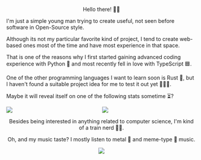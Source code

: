 <p align="center">
Hello there! 👋🏻


I'm just a simple young man trying to create useful, not seen before software in Open-Source style.

Although its not my particular favorite kind of project, I tend to create web-based ones most of the time and have most experience in that space.

That is one of the reasons why I first started gaining advanced coding experience with Python 🐍 and most recently fell in love with TypeScript 🟦.

One of the other programming languages I want to learn soon is Rust 🦀, but I haven't found a suitable project idea for me to test it out yet 🤷🏻‍♂️.

Maybe it will reveal itself on one of the following stats sometime ⏳?
</p>
<p align="center">
<img align="left" src="https://github-readme-stats.kreyoo.vercel.app/api?username=jvllmr&theme=synthwave&count_private=true&bg_color=30,e96443,904e95&title_color=fff&text_color=fff">
<img align="center" src="https://github-readme-stats.kreyoo.vercel.app/api/top-langs/?username=jvllmr&theme=synthwave&bg_color=30,e96443,904e95&title_color=fff&count_private=true&text_color=fff">

</p>
<p align="center">
Besides being interested in anything related to computer science, I'm kind of a train nerd 🚂🤓.
</p>
<p align="center">
Oh, and my music taste? I mostly listen to metal 🎸 and meme-type 🤪 music.
</p>

<p align = "center">
 <a href="https://spotify-github-profile.vercel.app/api/view?uid=kreyoo&redirect=true"><img src="https://spotify-github-profile.vercel.app/api/view?uid=kreyoo&cover_image=true&theme=default&bar_color=2a9726&bar_color_cover=true)"/></a>
</p>


